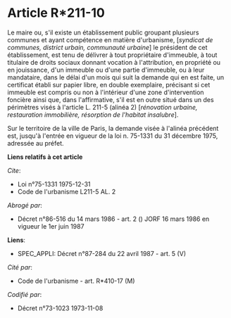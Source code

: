 # Article R*211-10

Le maire ou, s'il existe un établissement public groupant plusieurs communes et ayant compétence en matière d'urbanisme,
[*syndicat de communes, district urbain, communauté urbaine*] le président de cet établissement, est tenu de délivrer à tout
propriétaire d'immeuble, à tout titulaire de droits sociaux donnant vocation à l'attribution, en propriété ou en jouissance,
d'un immeuble ou d'une partie d'immeuble, ou à leur mandataire, dans le délai d'un mois qui suit la demande qui en est faite,
un certificat établi sur papier libre, en double exemplaire, précisant si cet immeuble est compris ou non à l'intérieur d'une
zone d'intervention foncière ainsi que, dans l'affirmative, s'il est en outre situé dans un des périmètres visés à l'article
L. 211-5 (alinéa 2) [*rénovation urbaine, restauration immobilière, résorption de l'habitat insalubre*].

Sur le territoire de la ville de Paris, la demande visée à l'alinéa précédent est, jusqu'à l'entrée en vigueur de la loi n.
75-1331 du 31 décembre 1975, adressée au préfet.

**Liens relatifs à cet article**

_Cite_:

  - Loi n°75-1331 1975-12-31
  - Code de l'urbanisme L211-5 AL. 2

_Abrogé par_:

  - Décret n°86-516 du 14 mars 1986 - art. 2 () JORF 16 mars 1986 en vigueur le   1er juin 1987

**Liens**:

  - SPEC_APPLI: Décret n°87-284 du 22 avril 1987 - art. 5 (V)

_Cité par_:

  - Code de l'urbanisme - art. R*410-17 (M)

_Codifié par_:

  - Décret n°73-1023 1973-11-08
